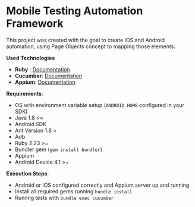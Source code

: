 Mobile Testing Automation Framework
================================

This project was created with the goal to create IOS and Android automation, using Page Objects concept to mapping those elements.

**Used Technologies**
 
 - **Ruby** : [Documentation](https://www.ruby-lang.org/pt/)
 - **Cucumber**: [Documentation](cucumber.io)
 - **Appium**: [Documentation](http://appium.io/)

**Requirements**:

 - OS with environment variable setup (`ANDROID_HOME` configured in your SDK)
 - Java 1.8 >=
 - Android SDK
 - Ant Version 1.8 >
 - Adb
 - Ruby 2.23 >=
 - Bundler gem (`gem install bundler`)
 - Appium 
 - Android Device 4.1 >=

**Execution Steps**:

 - Android or IOS configured correctly and Appium server up and running
 - Install all required gems running `bundle install`
 - Runnng tests with `bundle exec cucumber`
